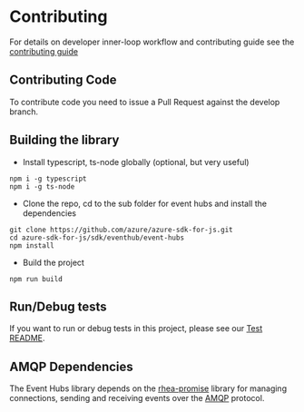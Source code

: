 # Contributing

For details on developer inner-loop workflow and contributing guide see the [contributing guide](../../../CONTRIBUTING.md)

## Contributing Code
To contribute code you need to issue a Pull Request against the develop branch. 




## Building the library
- Install typescript, ts-node globally (optional, but very useful)
```
npm i -g typescript
npm i -g ts-node
```
- Clone the repo, cd to the sub folder for event hubs and install the dependencies
```
git clone https://github.com/azure/azure-sdk-for-js.git
cd azure-sdk-for-js/sdk/eventhub/event-hubs
npm install
```
- Build the project
```
npm run build
```

## Run/Debug tests

If you want to run or debug tests in this project, please see our [Test README](https://github.com/Azure/azure-sdk-for-js/blob/master/sdk/eventhub/testhub/README.md).

## AMQP Dependencies ##
The Event Hubs library depends on the [rhea-promise](https://github.com/amqp/rhea-promise) library for managing connections, sending and receiving events over the [AMQP](http://docs.oasis-open.org/amqp/core/v1.0/os/amqp-core-complete-v1.0-os.pdf) protocol.
